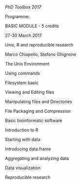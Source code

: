 *PhD Toolbox 2017*


Programme:
 
   BASIC MODULE   - 5 credits

   27-30 March 2017

   Unix, R and reproducible research

   Marco Chiapello, Stefano Ghignone

   The Unix Environment

   Using commands

   Filesystem basic

   Viewing and Editing files

   Manipulating files and Directories

   File Packaging and Compression

   Basic bioinformatic software

   Introduction to R

   Starting with data

   Introducing data.frame

   Aggregating and analyzing data

   Data visualization
    
   Reproducible research
	 

